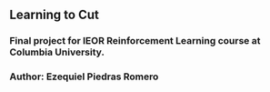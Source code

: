## Learning to Cut

### Final project for IEOR Reinforcement Learning course at Columbia University.

### Author: Ezequiel Piedras Romero